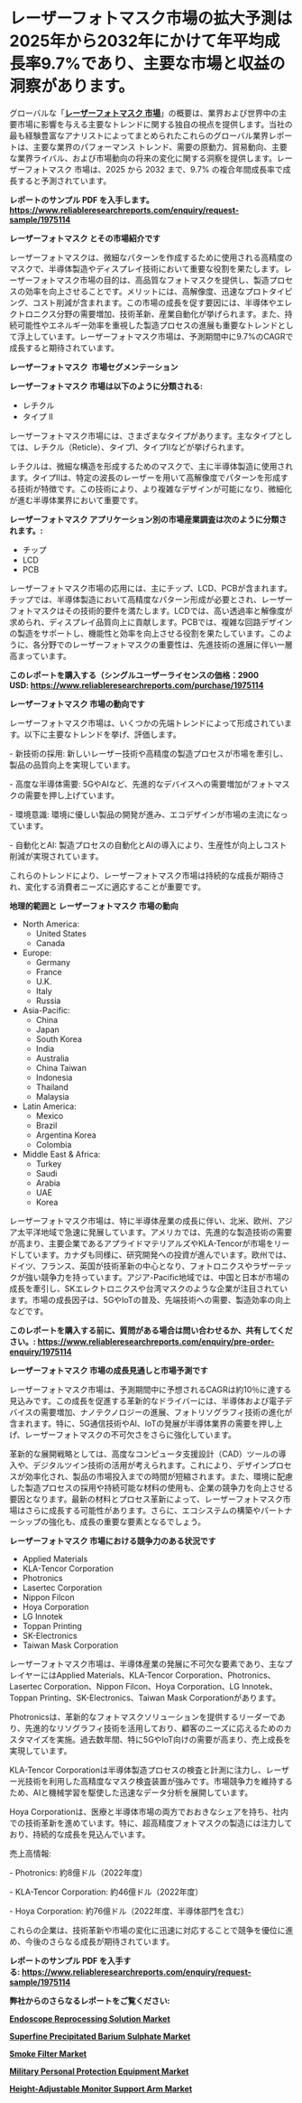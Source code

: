 <p><h1>レーザーフォトマスク市場の拡大予測は2025年から2032年にかけて年平均成長率9.7%であり、主要な市場と収益の洞察があります。</h1></p><p>グローバルな「<a href="https://www.reliableresearchreports.com/laser-photomask-r1975114?utm_campaign=107&utm_medium=6&utm_source=Github&utm_content=ia&utm_term=28032025&utm_id=laser-photomask"><strong>レーザーフォトマスク 市場</strong></a>」の概要は、業界および世界中の主要市場に影響を与える主要なトレンドに関する独自の視点を提供します。当社の最も経験豊富なアナリストによってまとめられたこれらのグローバル業界レポートは、主要な業界のパフォーマンス トレンド、需要の原動力、貿易動向、主要な業界ライバル、および市場動向の将来の変化に関する洞察を提供します。レーザーフォトマスク 市場は、2025 から 2032 まで、9.7% の複合年間成長率で成長すると予測されています。</p>
<p><strong>レポートのサンプル PDF を入手します。</strong><strong><a href="https://www.reliableresearchreports.com/enquiry/request-sample/1975114?utm_campaign=107&utm_medium=6&utm_source=Github&utm_content=ia&utm_term=28032025&utm_id=laser-photomask">https://www.reliableresearchreports.com/enquiry/request-sample/1975114</a></strong></p>
<p><strong>レーザーフォトマスク とその市場紹介です</strong></p>
<p><p>レーザーフォトマスクは、微細なパターンを作成するために使用される高精度のマスクで、半導体製造やディスプレイ技術において重要な役割を果たします。レーザーフォトマスク市場の目的は、高品質なフォトマスクを提供し、製造プロセスの効率を向上させることです。メリットには、高解像度、迅速なプロトタイピング、コスト削減が含まれます。この市場の成長を促す要因には、半導体やエレクトロニクス分野の需要増加、技術革新、産業自動化が挙げられます。また、持続可能性やエネルギー効率を重視した製造プロセスの進展も重要なトレンドとして浮上しています。レーザーフォトマスク市場は、予測期間中に9.7%のCAGRで成長すると期待されています。</p><strong><a href="|AUTHORITHY_DOMAIN_URL|?utm_campaign=107&utm_medium=6&utm_source=Github&utm_content=ia&utm_term=28032025&utm_id=laser-photomask"></a></strong></p>
<p><strong>レーザーフォトマスク&nbsp;</strong><strong>&nbsp;市場セグメンテーション</strong></p>
<p><strong>レーザーフォトマスク 市場は以下のように分類される:</strong>&nbsp;</p>
<p><ul><li>レチクル</li><li>タイプ II</li></ul></p>
<p><p>レーザーフォトマスク市場には、さまざまなタイプがあります。主なタイプとしては、レチクル（Reticle）、タイプI、タイプIIなどが挙げられます。</p><p>レチクルは、微細な構造を形成するためのマスクで、主に半導体製造に使用されます。タイプIIは、特定の波長のレーザーを用いて高解像度でパターンを形成する技術が特徴です。この技術により、より複雑なデザインが可能になり、微細化が進む半導体業界において重要です。</p></p>
<p><strong> レーザーフォトマスク アプリケーション別の市場産業調査は次のように分類されます。:</strong></p>
<p><ul><li>チップ</li><li>LCD</li><li>PCB</li></ul></p>
<p><p>レーザーフォトマスク市場の応用には、主にチップ、LCD、PCBが含まれます。チップでは、半導体製造において高精度なパターン形成が必要とされ、レーザーフォトマスクはその技術的要件を満たします。LCDでは、高い透過率と解像度が求められ、ディスプレイ品質向上に貢献します。PCBでは、複雑な回路デザインの製造をサポートし、機能性と効率を向上させる役割を果たしています。このように、各分野でのレーザーフォトマスクの重要性は、先進技術の進展に伴い一層高まっています。</p></p>
<p><strong>このレポートを購入する（シングルユーザーライセンスの価格：2900 USD:</strong><strong>&nbsp;<a href="https://www.reliableresearchreports.com/purchase/1975114?utm_campaign=107&utm_medium=6&utm_source=Github&utm_content=ia&utm_term=28032025&utm_id=laser-photomask">https://www.reliableresearchreports.com/purchase/1975114</a></strong></p>
<p><strong>レーザーフォトマスク 市場の動向です</strong></p>
<p><p>レーザーフォトマスク市場は、いくつかの先端トレンドによって形成されています。以下に主要なトレンドを挙げ、評価します。</p><p>- 新技術の採用: 新しいレーザー技術や高精度の製造プロセスが市場を牽引し、製品の品質向上を実現しています。</p><p>- 高度な半導体需要: 5GやAIなど、先進的なデバイスへの需要増加がフォトマスクの需要を押し上げています。</p><p>- 環境意識: 環境に優しい製品の開発が進み、エコデザインが市場の主流になっています。</p><p>- 自動化とAI: 製造プロセスの自動化とAIの導入により、生産性が向上しコスト削減が実現されています。</p><p>これらのトレンドにより、レーザーフォトマスク市場は持続的な成長が期待され、変化する消費者ニーズに適応することが重要です。</p></p>
<p><strong>地理的範囲と レーザーフォトマスク 市場の動向</strong></p>
<p><ul>
    <li>
        North America:
        <ul>
            <li>United States</li>
            <li>Canada</li>
        </ul>
    </li>
    <li>
        Europe:
        <ul>
            <li>Germany</li>
            <li>France</li>
            <li>U.K.</li>
            <li>Italy</li>
            <li>Russia</li>
        </ul>
    </li>
    <li>
        Asia-Pacific:
        <ul>
            <li>China</li>
            <li>Japan</li>
            <li>South Korea</li>
            <li>India</li>
            <li>Australia</li>
            <li>China Taiwan</li>
            <li>Indonesia</li>
            <li>Thailand</li>
            <li>Malaysia</li>
        </ul>
    </li>
    <li>
        Latin America:
        <ul>
            <li>Mexico</li>
            <li>Brazil</li>
            <li>Argentina Korea</li>
            <li>Colombia</li>
        </ul>
    </li>
    <li>
        Middle East & Africa:
        <ul>
            <li>Turkey</li>
            <li>Saudi</li>
            <li>Arabia</li>
            <li>UAE</li>
            <li>Korea</li>
        </ul>
    </li>
    </ul></p>
<p><p>レーザーフォトマスク市場は、特に半導体産業の成長に伴い、北米、欧州、アジア太平洋地域で急速に発展しています。アメリカでは、先進的な製造技術の需要が高まり、主要企業であるアプライドマテリアルズやKLA-Tencorが市場をリードしています。カナダも同様に、研究開発への投資が進んでいます。欧州では、ドイツ、フランス、英国が技術革新の中心となり、フォトロニクスやラザーテックが強い競争力を持っています。アジア-Pacific地域では、中国と日本が市場の成長を牽引し、SKエレクトロニクスや台湾マスクのような企業が注目されています。市場の成長因子は、5GやIoTの普及、先端技術への需要、製造効率の向上などです。</p></p>
<p><strong>このレポートを購入する前に、質問がある場合は問い合わせるか、共有してください。:&nbsp;<a href="https://www.reliableresearchreports.com/enquiry/pre-order-enquiry/1975114?utm_campaign=107&utm_medium=6&utm_source=Github&utm_content=ia&utm_term=28032025&utm_id=laser-photomask">https://www.reliableresearchreports.com/enquiry/pre-order-enquiry/1975114</a></strong></p>
<p><strong>レーザーフォトマスク 市場の成長見通しと市場予測です</strong></p>
<p><p>レーザーフォトマスク市場は、予測期間中に予想されるCAGRは約10％に達する見込みです。この成長を促進する革新的なドライバーには、半導体および電子デバイスの需要増加、ナノテクノロジーの進展、フォトリソグラフィ技術の進化が含まれます。特に、5G通信技術やAI、IoTの発展が半導体業界の需要を押し上げ、レーザーフォトマスクの不可欠さをさらに強化しています。</p><p>革新的な展開戦略としては、高度なコンピュータ支援設計（CAD）ツールの導入や、デジタルツイン技術の活用が考えられます。これにより、デザインプロセスが効率化され、製品の市場投入までの時間が短縮されます。また、環境に配慮した製造プロセスの採用や持続可能な材料の使用も、企業の競争力を向上させる要因となります。最新の材料とプロセス革新によって、レーザーフォトマスク市場はさらに成長する可能性があります。さらに、エコシステムの構築やパートナーシップの強化も、成長の重要な要素となるでしょう。</p></p>
<p><strong>レーザーフォトマスク 市場における競争力のある状況です</strong></p>
<p><ul><li>Applied Materials</li><li>KLA-Tencor Corporation</li><li>Photronics</li><li>Lasertec Corporation</li><li>Nippon Filcon</li><li>Hoya Corporation</li><li>LG Innotek</li><li>Toppan Printing</li><li>SK-Electronics</li><li>Taiwan Mask Corporation</li></ul></p>
<p><p>レーザーフォトマスク市場は、半導体産業の発展に不可欠な要素であり、主なプレイヤーにはApplied Materials、KLA-Tencor Corporation、Photronics、Lasertec Corporation、Nippon Filcon、Hoya Corporation、LG Innotek、Toppan Printing、SK-Electronics、Taiwan Mask Corporationがあります。</p><p>Photronicsは、革新的なフォトマスクソリューションを提供するリーダーであり、先進的なリソグラフィ技術を活用しており、顧客のニーズに応えるためのカスタマイズを実施。過去数年間、特に5GやIoT向けの需要が高まり、売上成長を実現しています。</p><p>KLA-Tencor Corporationは半導体製造プロセスの検査と計測に注力し、レーザー光技術を利用した高精度なマスク検査装置が強みです。市場競争力を維持するため、AIと機械学習を駆使した迅速なデータ分析を展開しています。</p><p>Hoya Corporationは、医療と半導体市場の両方でおおきなシェアを持ち、社内での技術革新を進めています。特に、超高精度フォトマスクの製造には注力しており、持続的な成長を見込んでいます。</p><p>売上高情報:  </p><p>- Photronics: 約8億ドル（2022年度）  </p><p>- KLA-Tencor Corporation: 約46億ドル（2022年度）  </p><p>- Hoya Corporation: 約76億ドル（2022年度、半導体部門を含む）  </p><p>これらの企業は、技術革新や市場の変化に迅速に対応することで競争を優位に進め、今後のさらなる成長が期待されています。</p></p>
<p><strong>レポートのサンプル PDF を入手する:&nbsp;<a href="https://www.reliableresearchreports.com/enquiry/request-sample/1975114?utm_campaign=107&utm_medium=6&utm_source=Github&utm_content=ia&utm_term=28032025&utm_id=laser-photomask">https://www.reliableresearchreports.com/enquiry/request-sample/1975114</a></strong></p>
<p></p>
<p></p>
<p></p>
<p></p>
<p><strong>弊社からのさらなるレポートをご覧ください:</strong></p>
<p><strong><p><a href="https://github.com/ghaligopezf5/Market-Research-Report-List-1/blob/main/endoscope-reprocessing-solution-market.md?utm_campaign=107&utm_medium=6&utm_source=Github&utm_content=ia&utm_term=28032025&utm_id=laser-photomask">Endoscope Reprocessing Solution Market</a></p><p><a href="https://github.com/decockogbaro25/Market-Research-Report-List-1/blob/main/superfine-precipitated-barium-sulphate-market.md?utm_campaign=107&utm_medium=6&utm_source=Github&utm_content=ia&utm_term=28032025&utm_id=laser-photomask">Superfine Precipitated Barium Sulphate Market</a></p><p><a href="https://github.com/moratronak3q/Market-Research-Report-List-1/blob/main/smoke-filter-market.md?utm_campaign=107&utm_medium=6&utm_source=Github&utm_content=ia&utm_term=28032025&utm_id=laser-photomask">Smoke Filter Market</a></p><p><a href="https://github.com/latzerelfigo48/Market-Research-Report-List-1/blob/main/military-personal-protection-equipment-market.md?utm_campaign=107&utm_medium=6&utm_source=Github&utm_content=ia&utm_term=28032025&utm_id=laser-photomask">Military Personal Protection Equipment Market</a></p><p><a href="https://github.com/drielvinki/Market-Research-Report-List-1/blob/main/height-adjustable-monitor-support-arm-market.md?utm_campaign=107&utm_medium=6&utm_source=Github&utm_content=ia&utm_term=28032025&utm_id=laser-photomask">Height-Adjustable Monitor Support Arm Market</a></p></strong></p>